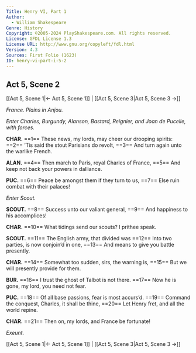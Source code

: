 ```yaml
---
Title: Henry VI, Part 1
Author: 
  - William Shakespeare
Genre: History
Copyright: ©2005-2024 PlayShakespeare.com. All rights reserved.
License: GFDL License 1.3
License URL: http://www.gnu.org/copyleft/fdl.html
Version: 4.3
Sources: First Folio (1623)
ID: henry-vi-part-i-5-2
---
```


## Act 5, Scene 2
[[Act 5, Scene 1|← Act 5, Scene 1]] | [[Act 5, Scene 3|Act 5, Scene 3 →]]

*France. Plains in Anjou.*

*Enter Charles, Burgundy, Alanson, Bastard, Reignier, and Joan de Pucelle, with forces.*

**CHAR.**
==1== These news, my lords, may cheer our drooping spirits:
==2== ’Tis said the stout Parisians do revolt,
==3== And turn again unto the warlike French.

**ALAN.**
==4== Then march to Paris, royal Charles of France,
==5== And keep not back your powers in dalliance.

**PUC.**
==6== Peace be amongst them if they turn to us,
==7== Else ruin combat with their palaces!

*Enter Scout.*

**SCOUT.**
==8== Success unto our valiant general,
==9== And happiness to his accomplices!

**CHAR.**
==10== What tidings send our scouts? I prithee speak.

**SCOUT.**
==11== The English army, that divided was
==12== Into two parties, is now conjoin’d in one,
==13== And means to give you battle presently.

**CHAR.**
==14== Somewhat too sudden, sirs, the warning is,
==15== But we will presently provide for them.

**BUR.**
==16== I trust the ghost of Talbot is not there.
==17== Now he is gone, my lord, you need not fear.

**PUC.**
==18== Of all base passions, fear is most accurs’d.
==19== Command the conquest, Charles, it shall be thine,
==20== Let Henry fret, and all the world repine.

**CHAR.**
==21== Then on, my lords, and France be fortunate!

*Exeunt.*

[[Act 5, Scene 1|← Act 5, Scene 1]] | [[Act 5, Scene 3|Act 5, Scene 3 →]]